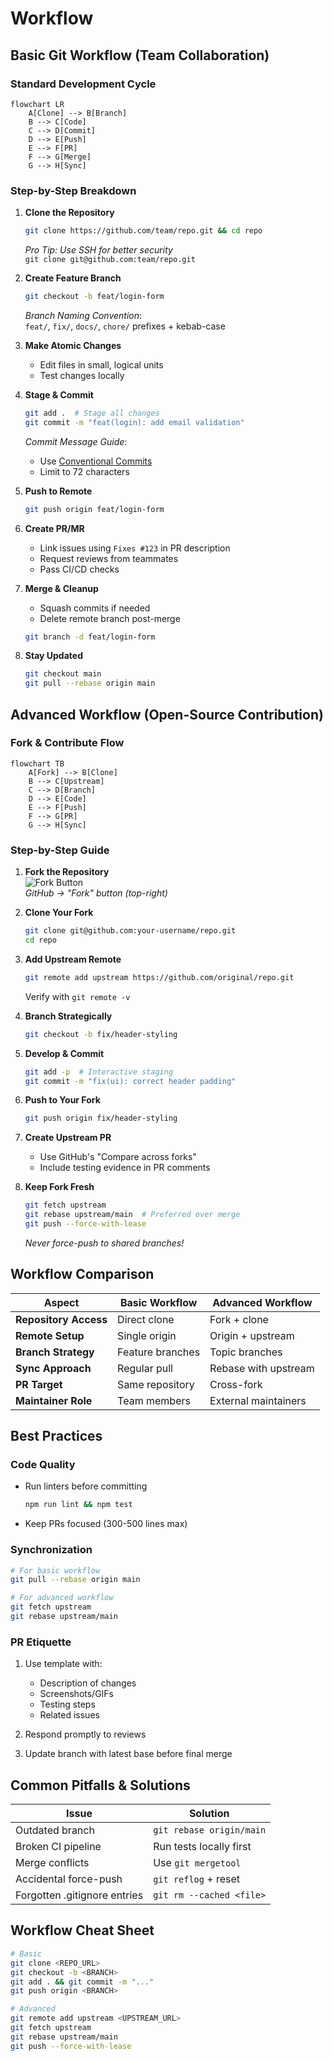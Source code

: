 # Workflow

## Basic Git Workflow (Team Collaboration)

### Standard Development Cycle
```mermaid
flowchart LR
    A[Clone] --> B[Branch]
    B --> C[Code]
    C --> D[Commit]
    D --> E[Push]
    E --> F[PR]
    F --> G[Merge]
    G --> H[Sync]
```

### Step-by-Step Breakdown

1. **Clone the Repository**  
   ```bash
   git clone https://github.com/team/repo.git && cd repo
   ```
   *Pro Tip: Use SSH for better security*  
   `git clone git@github.com:team/repo.git`

2. **Create Feature Branch**  
   ```bash
   git checkout -b feat/login-form
   ```
   *Branch Naming Convention*:  
   `feat/`, `fix/`, `docs/`, `chore/` prefixes + kebab-case

3. **Make Atomic Changes**  
   - Edit files in small, logical units
   - Test changes locally

4. **Stage & Commit**  
   ```bash
   git add .  # Stage all changes
   git commit -m "feat(login): add email validation"
   ```
   *Commit Message Guide*:  
   - Use [Conventional Commits](https://www.conventionalcommits.org/)  
   - Limit to 72 characters

5. **Push to Remote**  
   ```bash
   git push origin feat/login-form
   ```

6. **Create PR/MR**  
   - Link issues using `Fixes #123` in PR description
   - Request reviews from teammates
   - Pass CI/CD checks

7. **Merge & Cleanup**  
   - Squash commits if needed
   - Delete remote branch post-merge
   ```bash
   git branch -d feat/login-form
   ```

8. **Stay Updated**  
   ```bash
   git checkout main
   git pull --rebase origin main
   ```

## Advanced Workflow (Open-Source Contribution)

### Fork & Contribute Flow
```mermaid
flowchart TB
    A[Fork] --> B[Clone]
    B --> C[Upstream]
    C --> D[Branch]
    D --> E[Code]
    E --> F[Push]
    F --> G[PR]
    G --> H[Sync]
```

### Step-by-Step Guide

1. **Fork the Repository**  
   ![Fork Button](https://example.com/fork-button.png)  
   *GitHub → "Fork" button (top-right)*

2. **Clone Your Fork**  
   ```bash
   git clone git@github.com:your-username/repo.git
   cd repo
   ```

3. **Add Upstream Remote**  
   ```bash
   git remote add upstream https://github.com/original/repo.git
   ```
   Verify with `git remote -v`

4. **Branch Strategically**  
   ```bash
   git checkout -b fix/header-styling
   ```

5. **Develop & Commit**  
   ```bash
   git add -p  # Interactive staging
   git commit -m "fix(ui): correct header padding"
   ```

6. **Push to Your Fork**  
   ```bash
   git push origin fix/header-styling
   ```

7. **Create Upstream PR**  
   - Use GitHub's "Compare across forks"  
   - Include testing evidence in PR comments

8. **Keep Fork Fresh**  
   ```bash
   git fetch upstream
   git rebase upstream/main  # Preferred over merge
   git push --force-with-lease
   ```
   *Never force-push to shared branches!*

## Workflow Comparison

| Aspect               | Basic Workflow              | Advanced Workflow         |
|----------------------|-----------------------------|---------------------------|
| **Repository Access**| Direct clone                | Fork + clone              |
| **Remote Setup**     | Single origin               | Origin + upstream         |
| **Branch Strategy**  | Feature branches            | Topic branches            |
| **Sync Approach**    | Regular pull                | Rebase with upstream      |
| **PR Target**        | Same repository             | Cross-fork                |
| **Maintainer Role**  | Team members                | External maintainers      |

## Best Practices

### Code Quality
- Run linters before committing  
  ```bash
  npm run lint && npm test
  ```
- Keep PRs focused (300-500 lines max)

### Synchronization
```bash
# For basic workflow
git pull --rebase origin main

# For advanced workflow
git fetch upstream
git rebase upstream/main
```

### PR Etiquette
1. Use template with:
   - Description of changes
   - Screenshots/GIFs
   - Testing steps
   - Related issues

2. Respond promptly to reviews

3. Update branch with latest base before final merge

## Common Pitfalls & Solutions

| Issue                        | Solution                    |
|------------------------------|-----------------------------|
| Outdated branch              | `git rebase origin/main`    |
| Broken CI pipeline           | Run tests locally first     |
| Merge conflicts              | Use `git mergetool`         |
| Accidental force-push        | `git reflog` + reset        |
| Forgotten .gitignore entries | `git rm --cached <file>`    |

## Workflow Cheat Sheet

```bash
# Basic
git clone <REPO_URL>
git checkout -b <BRANCH>
git add . && git commit -m "..."
git push origin <BRANCH>

# Advanced
git remote add upstream <UPSTREAM_URL>
git fetch upstream
git rebase upstream/main
git push --force-with-lease
```
